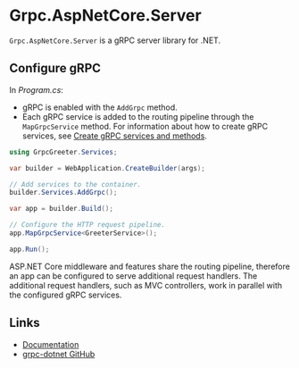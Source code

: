 # Grpc.AspNetCore.Server

`Grpc.AspNetCore.Server` is a gRPC server library for .NET.

## Configure gRPC

In *Program.cs*:

* gRPC is enabled with the `AddGrpc` method.
* Each gRPC service is added to the routing pipeline through the `MapGrpcService` method. For information about how to create gRPC services, see [Create gRPC services and methods](https://learn.microsoft.com/aspnet/core/grpc/services).

```csharp
using GrpcGreeter.Services;

var builder = WebApplication.CreateBuilder(args);

// Add services to the container.
builder.Services.AddGrpc();

var app = builder.Build();

// Configure the HTTP request pipeline.
app.MapGrpcService<GreeterService>();

app.Run();
```

ASP.NET Core middleware and features share the routing pipeline, therefore an app can be configured to serve additional request handlers. The additional request handlers, such as MVC controllers, work in parallel with the configured gRPC services.

## Links

* [Documentation](https://learn.microsoft.com/aspnet/core/grpc/aspnetcore)
* [grpc-dotnet GitHub](https://github.com/grpc/grpc-dotnet)
